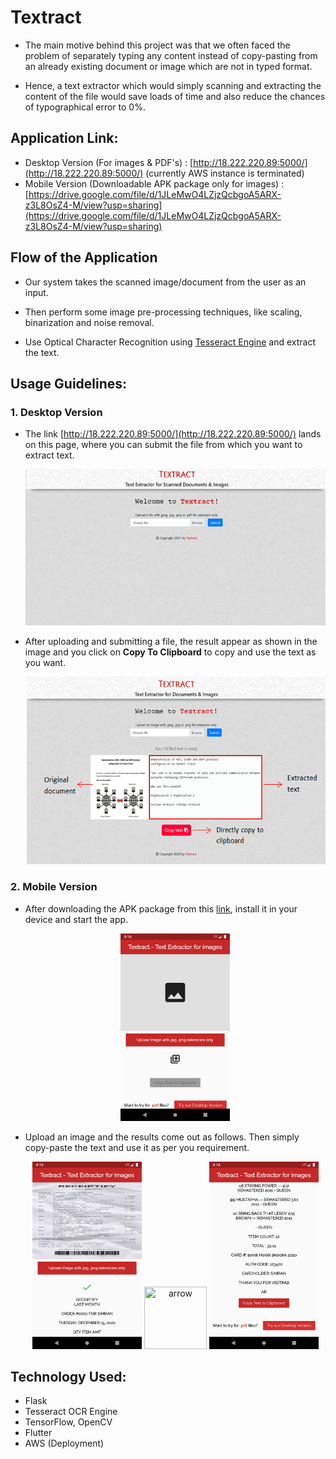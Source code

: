 # Textract

* The main motive behind this project was that we often faced the problem of separately typing any content instead of copy-pasting from an already existing document or image which are not in typed format.

* Hence, a text extractor which would simply scanning and extracting the content of the file would save loads of time and also reduce the chances of typographical error to 0%.

## Application Link:

* Desktop Version (For images & PDF's) : [http://18.222.220.89:5000/](http://18.222.220.89:5000/) (currently AWS instance is terminated)
* Mobile Version (Downloadable APK package only for images) : [https://drive.google.com/file/d/1JLeMwO4LZjzQcbgoA5ARX-z3L8OsZ4-M/view?usp=sharing](https://drive.google.com/file/d/1JLeMwO4LZjzQcbgoA5ARX-z3L8OsZ4-M/view?usp=sharing)

## Flow of the Application

* Our system takes the scanned image/document from the user as an input.

* Then perform some image pre-processing techniques, like scaling, binarization and noise removal.

* Use Optical Character Recognition using [Tesseract Engine](https://github.com/tesseract-ocr/tesseract) and extract the text.


## Usage Guidelines:

### 1. Desktop Version

* The link [http://18.222.220.89:5000/](http://18.222.220.89:5000/) lands on this page, where you can submit the file from which you want to extract text.
  <p align="center">
    <img src="https://github.com/simranbiswas/Textract/blob/main/images/intro.PNG" width="500" height="250" title="intro">
  </p>
  
* After uploading and submitting a file, the result appear as shown in the image and you click on **Copy To Clipboard** to copy and use the text as you want. 
  <p align="center">
    <img src="https://github.com/simranbiswas/Textract/blob/main/images/Capture.PNG" width="500" height="300" title="capt">
  </p>
  
  
### 2. Mobile Version

* After downloading the APK package from this [link](https://drive.google.com/file/d/1JLeMwO4LZjzQcbgoA5ARX-z3L8OsZ4-M/view?usp=sharing), install it in your device and start the app.
  <p align="center">
    <img src="https://github.com/simranbiswas/Textract/blob/main/images/app.png" width="175" height="300" title="app">
  </p>
  
* Upload an image and the results come out as follows. Then simply copy-paste the text and use it as per you requirement.
  <p align="center">
    <img src="https://github.com/simranbiswas/Textract/blob/main/images/result.png" width="175" height="300" title="result">   
    <img src="http://www.pngall.com/wp-content/uploads/2016/07/Arrow-Free-Download-PNG.png" width="100" height="100" title="arrow">   
     <img src="https://github.com/simranbiswas/Textract/blob/main/images/cc.png" width="175" height="300" title="cc">
  </p>
  
  
## Technology Used:

* Flask
* Tesseract OCR Engine
* TensorFlow, OpenCV
* Flutter
* AWS (Deployment)



  
  
